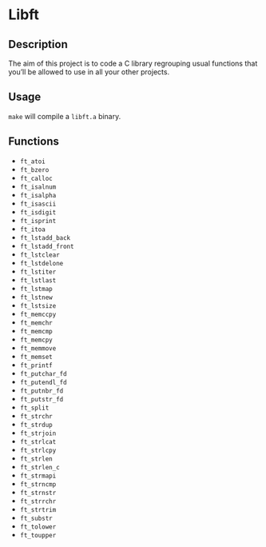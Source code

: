 # Libft

## Description

The aim of this project is to code a C library regrouping usual functions that
you’ll be allowed to use in all your other projects. <br>

## Usage

``make`` will compile a ``libft.a`` binary.


## Functions

* ``ft_atoi``
* ``ft_bzero``
* ``ft_calloc``
* ``ft_isalnum``
* ``ft_isalpha``
* ``ft_isascii``
* ``ft_isdigit``
* ``ft_isprint``
* ``ft_itoa``
* ``ft_lstadd_back``
* ``ft_lstadd_front``
* ``ft_lstclear``
* ``ft_lstdelone``
* ``ft_lstiter``
* ``ft_lstlast``
* ``ft_lstmap``
* ``ft_lstnew``
* ``ft_lstsize``
* ``ft_memccpy``
* ``ft_memchr``
* ``ft_memcmp``
* ``ft_memcpy``
* ``ft_memmove``
* ``ft_memset``
* ``ft_printf``
* ``ft_putchar_fd``
* ``ft_putendl_fd``
* ``ft_putnbr_fd``
* ``ft_putstr_fd``
* ``ft_split``
* ``ft_strchr``
* ``ft_strdup``
* ``ft_strjoin``
* ``ft_strlcat``
* ``ft_strlcpy``
* ``ft_strlen``
* ``ft_strlen_c``
* ``ft_strmapi``
* ``ft_strncmp``
* ``ft_strnstr``
* ``ft_strrchr``
* ``ft_strtrim``
* ``ft_substr``
* ``ft_tolower``
* ``ft_toupper``

